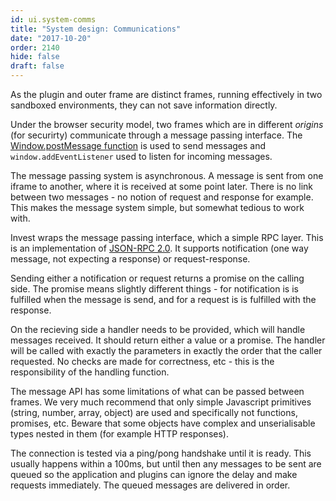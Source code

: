 ```yaml
---
id: ui.system-comms
title: "System design: Communications"
date: "2017-10-20"
order: 2140
hide: false
draft: false
---
```


As the plugin and outer frame are distinct frames, running effectively in two sandboxed environments, they can not save information directly.

Under the browser security model, two frames which are in different *origins* (for securirty) communicate through a message passing interface. The [Window.postMessage function](https://developer.mozilla.org/en-US/docs/Web/API/Window/postMessage) is used to send messages and `window.addEventListener` used to listen for incoming messages.

The message passing system is asynchronous. A message is sent from one iframe to another, where it is received at some point later. There is no link between two messages - no notion of request and response for example. This makes the message system simple, but somewhat tedious to work with.

Invest wraps the message passing interface, which a simple RPC layer. This is an implementation of [JSON-RPC 2.0](http://www.jsonrpc.org/specification). It supports notification (one way message, not expecting a response) or request-response. 

Sending either a notification or request returns a promise on the calling side. The promise means slightly different things - for notification is is fulfilled when the message is send, and for a request is is fulfilled with the response. 

On the recieving side a handler needs to be provided, which will handle messages received. It should return either a value or a promise. The handler will be called with exactly the parameters in exactly the order that the caller requested. No checks are made for correctness, etc - this is the responsibility of the handling function.

The message API has some limitations of what can be passed between frames. We very much recommend that only simple Javascript primitives (string, number, array, object) are used and specifically not functions, promises, etc. Beware that some objects have complex and unserialisable types nested in them (for example HTTP responses).

The connection is tested via a ping/pong handshake until it is ready. This usually happens within a 100ms, but until then any messages to be sent are queued so the application and plugins can ignore the delay and make requests immediately. The queued messages are delivered in order.

